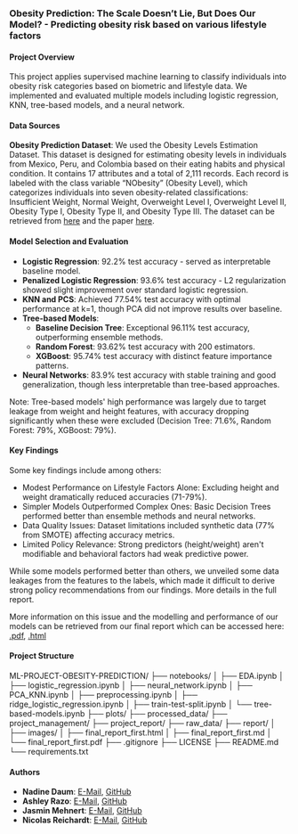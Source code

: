 ### Obesity Prediction: The Scale Doesn’t Lie, But Does Our Model? - Predicting obesity risk based on various lifestyle factors

#### Project Overview

This project applies supervised machine learning to classify individuals into obesity risk categories based on biometric and lifestyle data. We implemented and evaluated multiple models including logistic regression, KNN, tree-based models, and a neural network.

#### Data Sources

**Obesity Prediction Dataset**: We used the Obesity Levels Estimation Dataset. This dataset is designed for estimating obesity levels in individuals from Mexico, Peru, and Colombia based on their eating habits and physical condition. It contains 17 attributes and a total of 2,111 records. Each record is labeled with the class variable “NObesity” (Obesity Level), which categorizes individuals into seven obesity-related classifications: Insufficient Weight, Normal Weight, Overweight Level I, Overweight Level II, Obesity Type I, Obesity Type II, and Obesity Type III.
The dataset can be retrieved from [here](https://www.kaggle.com/datasets/ruchikakumbhar/obesity-prediction) and the paper [here](https://pmc.ncbi.nlm.nih.gov/articles/PMC6710633/).


#### Model Selection and Evaluation

- **Logistic Regression**: 92.2% test accuracy - served as interpretable baseline model.
- **Penalized Logistic Regression**: 93.6% test accuracy - L2 regularization showed slight improvement over standard logistic regression.
- **KNN and PCS**: Achieved 77.54% test accuracy with optimal performance at k=1, though PCA did not improve results over baseline.
- **Tree-based Models**:
  - **Baseline Decision Tree**: Exceptional 96.11% test accuracy, outperforming ensemble methods.
  - **Random Forest**: 93.62% test accuracy with 200 estimators.
  - **XGBoost**: 95.74% test accuracy with distinct feature importance patterns.
- **Neural Networks**: 83.9% test accuracy with stable training and good generalization, though less interpretable than tree-based approaches.

Note: Tree-based models' high performance was largely due to target leakage from weight and height features, with accuracy dropping significantly when these were excluded (Decision Tree: 71.6%, Random Forest: 79%, XGBoost: 79%).  

#### Key Findings
Some key findings include among others:  

- Modest Performance on Lifestyle Factors Alone: Excluding height and weight dramatically reduced accuracies (71-79%).
- Simpler Models Outperformed Complex Ones: Basic Decision Trees performed better than ensemble methods and neural networks.
- Data Quality Issues: Dataset limitations included synthetic data (77% from SMOTE) affecting accuracy metrics.
- Limited Policy Relevance: Strong predictors (height/weight) aren't modifiable and behavioral factors had weak predictive power.  

While some models performed better than others, we unveiled some data leakages from the features to the labels, which made it difficult to derive strong policy recommendations from our findings. More details in the full report.  

More information on this issue and the modelling and performance of our models can be retrieved from our final report which can be accessed here: [.pdf](https://github.com/nicolasreichardt/ml-project-obesity-prediction/blob/main/report/final_report_first.pdf), [.html](https://raw.githack.com/nicolasreichardt/ml-project-obesity-prediction/refs/heads/main/report/final_report_first.html)


#### Project Structure  

ML-PROJECT-OBESITY-PREDICTION/
├── notebooks/
│   ├── EDA.ipynb
│   ├── logistic_regression.ipynb
│   ├── neural_network.ipynb
│   ├── PCA_KNN.ipynb
│   ├── preprocessing.ipynb
│   ├── ridge_logistic_regression.ipynb
│   ├── train-test-split.ipynb
│   └── tree-based-models.ipynb
├── plots/
├── processed_data/
├── project_management/
├── project_report/
├── raw_data/
├── report/
│   ├── images/
│   ├── final_report_first.html
│   ├── final_report_first.md
│   └── final_report_first.pdf
├── .gitignore
├── LICENSE
├── README.md
└── requirements.txt  


#### Authors

- **Nadine Daum**: [E-Mail](n.daum@students.hertie-school.org), [GitHub](https://github.com/NadineDaum)
- **Ashley Razo**: [E-Mail](a.razo@students.hertie-school.org), [GitHub](https://github.com/ashley-razo)
- **Jasmin Mehnert**: [E-Mail](j.mehnert@students.hertie-school.org), [GitHub](https://github.com/jasmin-mehnert)
- **Nicolas Reichardt**: [E-Mail](n.reichardt@students.hertie-school.org), [GitHub](https://github.com/nicolasreichardt)

